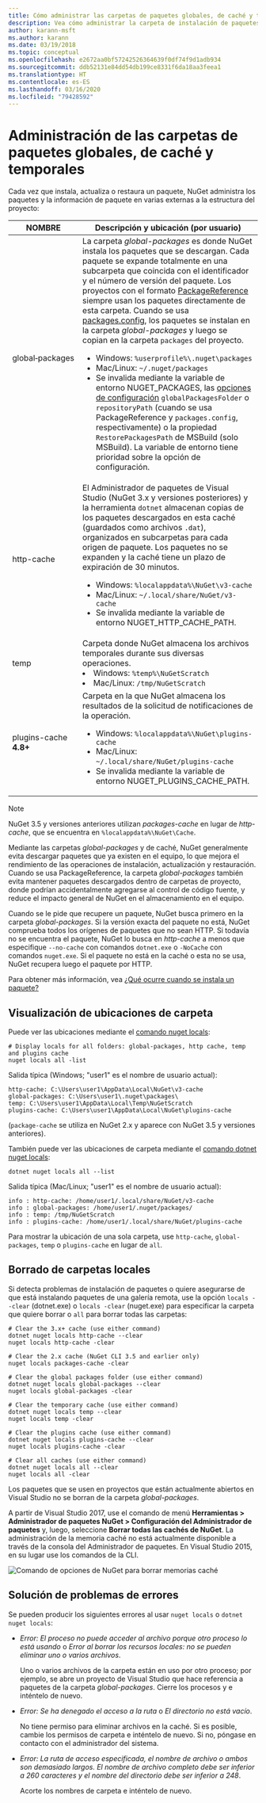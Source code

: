 ```yaml
---
title: Cómo administrar las carpetas de paquetes globales, de caché y temporales en NuGet
description: Vea cómo administrar la carpeta de instalación de paquetes globales, la caché de paquetes y las carpetas temporales que existen en un equipo, que se utilizan al instalar, restaurar y actualizar paquetes.
author: karann-msft
ms.author: karann
ms.date: 03/19/2018
ms.topic: conceptual
ms.openlocfilehash: e2672aa0bf57242526364639f0df74f9d1adb934
ms.sourcegitcommit: ddb52131e84dd54db199ce8331f6da18aa3feea1
ms.translationtype: HT
ms.contentlocale: es-ES
ms.lasthandoff: 03/16/2020
ms.locfileid: "79428592"
---
```

# <a name="managing-the-global-packages-cache-and-temp-folders"></a>Administración de las carpetas de paquetes globales, de caché y temporales

Cada vez que instala, actualiza o restaura un paquete, NuGet administra los paquetes y la información de paquete en varias externas a la estructura del proyecto:

| NOMBRE | Descripción y ubicación (por usuario)|
| --- | --- |
| global‑packages | La carpeta *global-packages* es donde NuGet instala los paquetes que se descargan. Cada paquete se expande totalmente en una subcarpeta que coincida con el identificador y el número de versión del paquete. Los proyectos con el formato [PackageReference](package-references-in-project-files.md) siempre usan los paquetes directamente de esta carpeta. Cuando se usa [packages.config](../reference/packages-config.md), los paquetes se instalan en la carpeta *global-packages* y luego se copian en la carpeta `packages` del proyecto.<br/><ul><li>Windows: `%userprofile%\.nuget\packages`</li><li>Mac/Linux: `~/.nuget/packages`</li><li>Se invalida mediante la variable de entorno NUGET_PACKAGES, las [opciones de configuración](../reference/nuget-config-file.md#config-section) `globalPackagesFolder` o `repositoryPath` (cuando se usa PackageReference y `packages.config`, respectivamente) o la propiedad `RestorePackagesPath` de MSBuild (solo MSBuild). La variable de entorno tiene prioridad sobre la opción de configuración.</li></ul> |
| http-cache | El Administrador de paquetes de Visual Studio (NuGet 3.x y versiones posteriores) y la herramienta `dotnet` almacenan copias de los paquetes descargados en esta caché (guardados como archivos `.dat`), organizados en subcarpetas para cada origen de paquete. Los paquetes no se expanden y la caché tiene un plazo de expiración de 30 minutos.<br/><ul><li>Windows: `%localappdata%\NuGet\v3-cache`</li><li>Mac/Linux: `~/.local/share/NuGet/v3-cache`</li><li>Se invalida mediante la variable de entorno NUGET_HTTP_CACHE_PATH.</li></ul> |
| temp | Carpeta donde NuGet almacena los archivos temporales durante sus diversas operaciones.<br/><li>Windows: `%temp%\NuGetScratch`</li><li>Mac/Linux: `/tmp/NuGetScratch`</li></ul> |
| plugins-cache **4.8+** | Carpeta en la que NuGet almacena los resultados de la solicitud de notificaciones de la operación.<br/><ul><li>Windows: `%localappdata%\NuGet\plugins-cache`</li><li>Mac/Linux: `~/.local/share/NuGet/plugins-cache`</li><li>Se invalida mediante la variable de entorno NUGET_PLUGINS_CACHE_PATH.</li></ul> |

> [!Note]
> NuGet 3.5 y versiones anteriores utilizan *packages-cache* en lugar de *http-cache*, que se encuentra en `%localappdata%\NuGet\Cache`.

Mediante las carpetas *global-packages* y de caché, NuGet generalmente evita descargar paquetes que ya existen en el equipo, lo que mejora el rendimiento de las operaciones de instalación, actualización y restauración. Cuando se usa PackageReference, la carpeta *global-packages* también evita mantener paquetes descargados dentro de carpetas de proyecto, donde podrían accidentalmente agregarse al control de código fuente, y reduce el impacto general de NuGet en el almacenamiento en el equipo.

Cuando se le pide que recupere un paquete, NuGet busca primero en la carpeta *global-packages*. Si la versión exacta del paquete no está, NuGet comprueba todos los orígenes de paquetes que no sean HTTP. Si todavía no se encuentra el paquete, NuGet lo busca en *http-cache* a menos que especifique `--no-cache` con comandos `dotnet.exe` o `-NoCache` con comandos `nuget.exe`. Si el paquete no está en la caché o esta no se usa, NuGet recupera luego el paquete por HTTP.

Para obtener más información, vea [¿Qué ocurre cuando se instala un paquete?](../concepts/package-installation-process.md)

## <a name="viewing-folder-locations"></a>Visualización de ubicaciones de carpeta

Puede ver las ubicaciones mediante el [comando nuget locals](../reference/cli-reference/cli-ref-locals.md):

```cli
# Display locals for all folders: global-packages, http cache, temp and plugins cache
nuget locals all -list
```

Salida típica (Windows; "user1" es el nombre de usuario actual):

```output
http-cache: C:\Users\user1\AppData\Local\NuGet\v3-cache
global-packages: C:\Users\user1\.nuget\packages\
temp: C:\Users\user1\AppData\Local\Temp\NuGetScratch
plugins-cache: C:\Users\user1\AppData\Local\NuGet\plugins-cache
```

(`package-cache` se utiliza en NuGet 2.x y aparece con NuGet 3.5 y versiones anteriores).

También puede ver las ubicaciones de carpeta mediante el [comando dotnet nuget locals](/dotnet/core/tools/dotnet-nuget-locals):

```dotnetcli
dotnet nuget locals all --list
```

Salida típica (Mac/Linux; "user1" es el nombre de usuario actual):

```output
info : http-cache: /home/user1/.local/share/NuGet/v3-cache
info : global-packages: /home/user1/.nuget/packages/
info : temp: /tmp/NuGetScratch
info : plugins-cache: /home/user1/.local/share/NuGet/plugins-cache
```

Para mostrar la ubicación de una sola carpeta, use `http-cache`, `global-packages`, `temp` o `plugins-cache` en lugar de `all`.

## <a name="clearing-local-folders"></a>Borrado de carpetas locales

Si detecta problemas de instalación de paquetes o quiere asegurarse de que está instalando paquetes de una galería remota, use la opción `locals --clear` (dotnet.exe) o `locals -clear` (nuget.exe) para especificar la carpeta que quiere borrar o `all` para borrar todas las carpetas:

```cli
# Clear the 3.x+ cache (use either command)
dotnet nuget locals http-cache --clear
nuget locals http-cache -clear

# Clear the 2.x cache (NuGet CLI 3.5 and earlier only)
nuget locals packages-cache -clear

# Clear the global packages folder (use either command)
dotnet nuget locals global-packages --clear
nuget locals global-packages -clear

# Clear the temporary cache (use either command)
dotnet nuget locals temp --clear
nuget locals temp -clear

# Clear the plugins cache (use either command)
dotnet nuget locals plugins-cache --clear
nuget locals plugins-cache -clear

# Clear all caches (use either command)
dotnet nuget locals all --clear
nuget locals all -clear
```

Los paquetes que se usen en proyectos que están actualmente abiertos en Visual Studio no se borran de la carpeta *global-packages*.

A partir de Visual Studio 2017, use el comando de menú **Herramientas > Administrador de paquetes NuGet > Configuración del Administrador de paquetes** y, luego, seleccione **Borrar todas las cachés de NuGet**. La administración de la memoria caché no está actualmente disponible a través de la consola del Administrador de paquetes. En Visual Studio 2015, en su lugar use los comandos de la CLI.

![Comando de opciones de NuGet para borrar memorias caché](media/options-clear-caches.png)

## <a name="troubleshooting-errors"></a>Solución de problemas de errores

Se pueden producir los siguientes errores al usar `nuget locals` o `dotnet nuget locals`:

- *Error: El proceso no puede acceder al archivo <package> porque otro proceso lo está usando* o *Error al borrar los recursos locales: no se pueden eliminar uno o varios archivos*.

    Uno o varios archivos de la carpeta están en uso por otro proceso; por ejemplo, se abre un proyecto de Visual Studio que hace referencia a paquetes de la carpeta *global-packages*. Cierre los procesos y e inténtelo de nuevo.

- *Error: Se ha denegado el acceso a la ruta <path>* o *El directorio no está vacío*.

    No tiene permiso para eliminar archivos en la caché. Si es posible, cambie los permisos de carpeta e inténtelo de nuevo. Si no, póngase en contacto con el administrador del sistema.

- *Error: La ruta de acceso especificada, el nombre de archivo o ambos son demasiado largos. El nombre de archivo completo debe ser inferior a 260 caracteres y el nombre del directorio debe ser inferior a 248*.

    Acorte los nombres de carpeta e inténtelo de nuevo.
